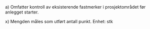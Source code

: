 a) Omfatter kontroll av eksisterende fastmerker i prosjektområdet før anlegget starter.

x) Mengden måles som utført antall punkt. Enhet: stk

